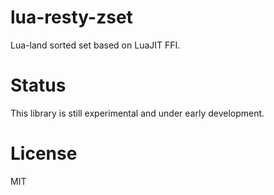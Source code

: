 lua-resty-zset
====

Lua-land sorted set based on LuaJIT FFI.


# Status

This library is still experimental and under early development.


# License

MIT
